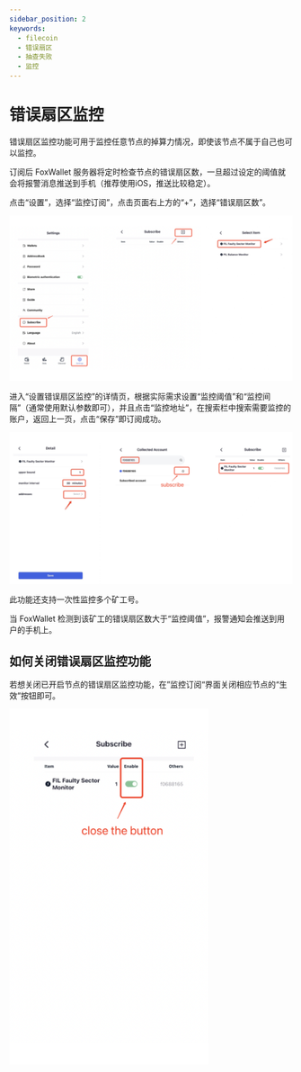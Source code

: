 ```yaml
---
sidebar_position: 2
keywords:
  - filecoin
  - 错误扇区
  - 抽查失败
  - 监控
---
```


# 错误扇区监控
错误扇区监控功能可用于监控任意节点的掉算力情况，即使该节点不属于自己也可以监控。

订阅后 FoxWallet 服务器将定时检查节点的错误扇区数，一旦超过设定的阈值就会将报警消息推送到手机（推荐使用iOS，推送比较稳定）。

点击“设置”，选择“监控订阅”，点击页面右上方的“+”，选择“错误扇区数”。

![](../img/faulty-sector-monitor.png)

进入“设置错误扇区监控”的详情页，根据实际需求设置“监控阈值”和“监控间隔”（通常使用默认参数即可），并且点击“监控地址”，在搜索栏中搜索需要监控的账户，返回上一页，点击“保存”即订阅成功。

![](../img/faulty-sector-monitor2.png)

此功能还支持一次性监控多个矿工号。

当 FoxWallet 检测到该矿工的错误扇区数大于“监控阈值”，报警通知会推送到用户的手机上。

## 如何关闭错误扇区监控功能
若想关闭已开启节点的错误扇区监控功能，在”监控订阅“界面关闭相应节点的“生效”按钮即可。

![](../img/deactive-monitor.png)



